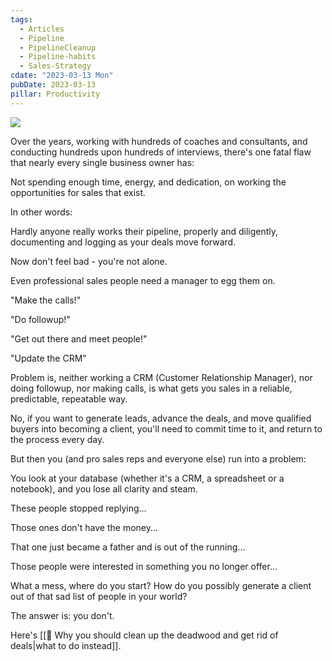 ```yaml
---
tags:
  - Articles
  - Pipeline
  - PipelineCleanup
  - Pipeline-habits
  - Sales-Strategy
cdate: "2023-03-13 Mon"
pubDate: 2023-03-13
pillar: Productivity
---
```


![](SalesFlowCoach.app_Want-more-sales_clean-up-deadwood-and-eliminate-opportunities_MartinStellar.jpeg)

Over the years, working with hundreds of coaches and consultants, and conducting hundreds upon hundreds of interviews, there's one fatal flaw that nearly every single business owner has:

Not spending enough time, energy, and dedication, on working the opportunities for sales that exist.

In other words:

Hardly anyone really works their pipeline, properly and diligently, documenting and logging as your deals move forward.

Now don't feel bad - you're not alone.

Even professional sales people need a manager to egg them on.

"Make the calls!"

"Do followup!"

"Get out there and meet people!"

"Update the CRM"

Problem is, neither working a CRM (Customer Relationship Manager), nor doing followup, nor making calls, is what gets you sales in a reliable, predictable, repeatable way.

No, if you want to generate leads, advance the deals, and move qualified buyers into becoming a client, you'll need to commit time to it, and return to the process every day.

But then you (and pro sales reps and everyone else) run into a problem:

You look at your database (whether it's a CRM, a spreadsheet or a notebook), and you lose all clarity and steam.

These people stopped replying...

Those ones don't have the money...

That one just became a father and is out of the running...

Those people were interested in something you no longer offer...

What a mess, where do you start? How do you possibly generate a client out of that sad list of people in your world?

The answer is: you don't.

Here's [[📄 Why you should clean up the deadwood and get rid of deals|what to do instead]].
